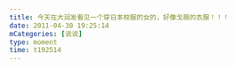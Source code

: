 ```yaml
---
title: 今天在大润发看见一个穿日本校服的女的，好像戈薇的衣服！！！
date: 2011-04-30 19:25:14
mCategories: [说说]
type: moment
time: t192514
---
```


